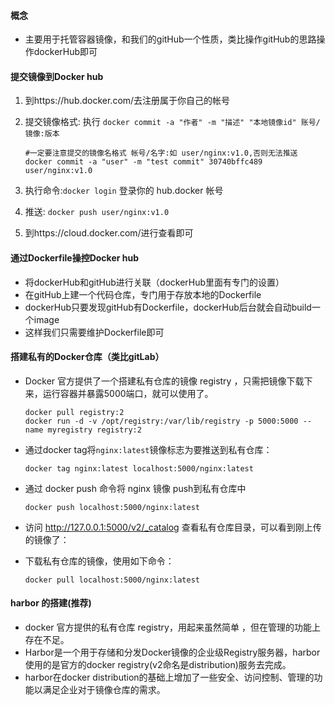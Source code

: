 #### 概念

+ 主要用于托管容器镜像，和我们的gitHub一个性质，类比操作gitHub的思路操作dockerHub即可

#### 提交镜像到Docker hub

1. 到https://hub.docker.com/去注册属于你自己的帐号

2. 提交镜像格式: 执行 `docker commit -a "作者" -m "描述" "本地镜像id" 账号/镜像:版本`

   ```
   #一定要注意提交的镜像名格式 帐号/名字:如 user/nginx:v1.0,否则无法推送
   docker commit -a "user" -m "test commit" 30740bffc489 user/nginx:v1.0 
   ```

3. 执行命令:`docker login` 登录你的 hub.docker 帐号
4. 推送: `docker push user/nginx:v1.0`
5. 到https://cloud.docker.com/进行查看即可

#### 通过Dockerfile操控Docker hub

+ 将dockerHub和gitHub进行关联（dockerHub里面有专门的设置）
+ 在gitHub上建一个代码仓库，专门用于存放本地的Dockerfile
+ dockerHub只要发现gitHub有Dockerfile，dockerHub后台就会自动build一个image
+ 这样我们只需要维护Dockerfile即可

#### 搭建私有的Docker仓库（类比gitLab）

+ Docker 官方提供了一个搭建私有仓库的镜像 registry ，只需把镜像下载下来，运行容器并暴露5000端口，就可以使用了。

  ```
  docker pull registry:2
  docker run -d -v /opt/registry:/var/lib/registry -p 5000:5000 --name myregistry registry:2
  ```

+ 通过docker tag将`nginx:latest`镜像标志为要推送到私有仓库：

  ```
  docker tag nginx:latest localhost:5000/nginx:latest
  ```

+ 通过 docker push 命令将 nginx 镜像 push到私有仓库中

  ```
  docker push localhost:5000/nginx:latest
  ```

+ 访问 http://127.0.0.1:5000/v2/_catalog 查看私有仓库目录，可以看到刚上传的镜像了：

+ 下载私有仓库的镜像，使用如下命令：

  ```
  docker pull localhost:5000/nginx:latest
  ```

#### harbor 的搭建(推荐)

+ docker 官方提供的私有仓库 registry，用起来虽然简单 ，但在管理的功能上存在不足。 
+ Harbor是一个用于存储和分发Docker镜像的企业级Registry服务器，harbor使用的是官方的docker registry(v2命名是distribution)服务去完成。
+ harbor在docker distribution的基础上增加了一些安全、访问控制、管理的功能以满足企业对于镜像仓库的需求。

